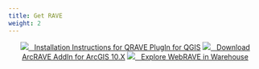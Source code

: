 ```yaml
---
title: Get RAVE
weight: 2
---
```




<div style="text-align:center">
<a class="button large" href="{{ site.baseurl }}/Download/install.html#qgis-plug-in">
        <img src="{{site.baseurl }}/assets/images/RiverscapesLogo_x16.png">
        &nbsp;&nbsp;Installation Instructions for QRAVE PlugIn for QGIS</a>
<a class="button large" href="https://github.com/Riverscapes/RaveAddIn/releases/latest">
        <img src="{{site.baseurl}}/assets/images/RiverscapesLogo_x16.png">
        &nbsp;&nbsp;Download ArcRAVE AddIn for ArcGIS 10.X</a>
<a class="button large" href="https://data.riverscapes.xyz">
        <img src="{{site.baseurl}}/assets/images/RiverscapesLogo_x16.png">
        &nbsp;&nbsp;Explore WebRAVE in Warehouse</a>
</div>
